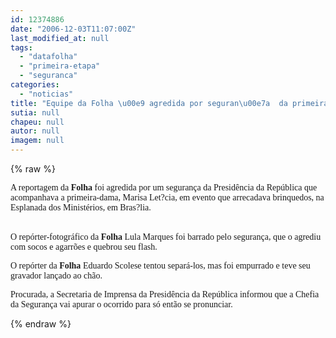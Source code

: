 ```yaml
---
id: 12374886
date: "2006-12-03T11:07:00Z"
last_modified_at: null
tags:
  - "datafolha"
  - "primeira-etapa"
  - "seguranca"
categories:
  - "noticias"
title: "Equipe da Folha \u00e9 agredida por seguran\u00e7a  da primeira dama"
sutia: null
chapeu: null
autor: null
imagem: null
---
```

{% raw %}
<p><P><FONT face=Verdana>A reportagem da <B>Folha</B> foi agredida por um segurança da Presidência da República que acompanhava a primeira-dama, Marisa Let?cia, em evento que arrecadava brinquedos, na Esplanada dos Ministérios, em Bras?lia.</FONT></P></p>
<p><P><BR><FONT face=Verdana>O repórter-fotográfico da <B>Folha</B> Lula Marques foi barrado pelo segurança, que o agrediu com socos e agarrões e quebrou seu flash. </FONT></P></p>
<p><P><FONT face=Verdana>O repórter da <B>Folha </B>Eduardo Scolese tentou separá-los, mas foi empurrado e teve seu gravador lançado ao chão.<BR></FONT></P></p>
<p><P><FONT face=Verdana>Procurada, a Secretaria de Imprensa da Presidência da República informou que a Chefia da Segurança vai apurar o ocorrido para só então se pronunciar.</FONT></P> </p>
{% endraw %}